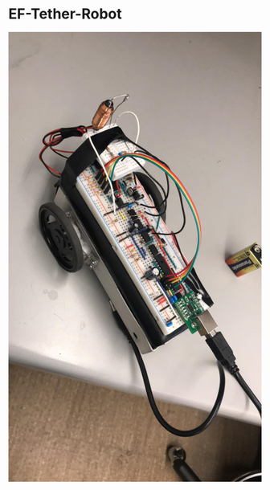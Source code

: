 # EF-Tether-Robot

![alt text](https://github.com/summomanom/Electric-Field-Bot/blob/master/Images/Chasis.jpg)
